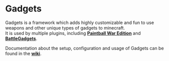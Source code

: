 # Gadgets

Gadgets is a framework which adds highly customizable and fun to use weapons and other unique types of gadgets to minecraft.<br>
It is used by multiple plugins, including [**Paintball War Edition**](https://github.com/PaintballWarEdition/Paintball-Wiki) and [**BattleGadgets**](https://github.com/PaintballWarEdition/BattleGadgets-Wiki).

Documentation about the setup, configuration and usage of Gadgets can be found in the [**wiki**](https://github.com/PaintballWarEdition/Gadgets-Wiki/wiki).
